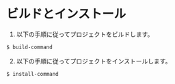 # ビルドとインストール

1. 以下の手順に従ってプロジェクトをビルドします。

```bash
$ build-command
```

2. 以下の手順に従ってプロジェクトをインストールします。

```bash
$ install-command
```

